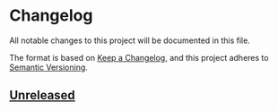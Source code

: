 # Changelog

All notable changes to this project will be documented in this file.

The format is based on [Keep a Changelog], and this project adheres to [Semantic Versioning].

## [Unreleased]

<!-- Links -->
[keep a changelog]: https://keepachangelog.com/en/1.1.0/
[semantic versioning]: https://semver.org

<!-- Versions -->
[unreleased]: https://github.com/hasansezertasan/starlette-admin-fields/compare/0.1.0...HEAD
[0.1.0]: https://github.com/uykusuzdev/starlette-admin-fields/releases/tag/0.1.0
